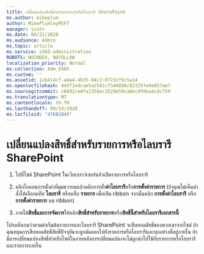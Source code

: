 ```yaml
---
title: เปลี่ยนแปลงสิทธิ์สำหรับรายการหรือไลบรารี SharePoint
ms.author: mikeplum
author: MikePlumleyMSFT
manager: scotv
ms.date: 04/21/2020
ms.audience: Admin
ms.topic: article
ms.service: o365-administration
ROBOTS: NOINDEX, NOFOLLOW
localization_priority: Normal
ms.collection: Adm_O365
ms.custom: ''
ms.assetid: 1cb414cf-a4a4-4b35-84c2-0723cf5c5a14
ms.openlocfilehash: 445f1edcae5a2581cf340898c823257e9e857ae7
ms.sourcegitcommit: c6692ce0fa1358ec3529e59ca0ecdfdea4cdc759
ms.translationtype: MT
ms.contentlocale: th-TH
ms.lasthandoff: 09/14/2020
ms.locfileid: "47681845"
---
```

# <a name="change-permissions-for-a-sharepoint-list-or-library"></a>เปลี่ยนแปลงสิทธิ์สำหรับรายการหรือไลบรารี SharePoint

1. ไปที่ไซต์ SharePoint ในเว็บเบราว์เซอร์แล้วเปิดรายการหรือไลบรารี
    
2. คลิกไอคอนการตั้งค่าที่มุมขวาบนแล้วคลิกการตั้ง**ค่าไลบรารี**หรือ**การตั้งค่ารายการ** (ถ้าคุณไม่เห็นคำสั่งให้เลือกแท็บ **ไลบรารี** หรือแท็บ **รายการ** เพื่อเปิด ribbon จากนั้นคลิก **การตั้งค่าไลบรารี** หรือ **การตั้งค่ารายการ** บน ribbon) 
    
3. ภายใต้**สิทธิ์และการจัดการ**ให้คลิก**สิทธิ์สำหรับรายการ**หรือ**สิทธิ์นี้สำหรับไลบรารีเอกสารนี้**
    
โปรดสังเกตว่าตามค่าเริ่มต้นรายการและไลบรารี SharePoint จะสืบทอดสิทธิ์ของพวกเขาจากไซต์ ถ้าคุณหยุดการสืบทอดสิทธิ์สิทธิ์ปัจจุบันจะถูกคัดลอกไปยังรายการหรือไลบรารีและทุกอย่างที่อยู่ภายใน ถ้ามีการเปลี่ยนแปลงสิทธิ์สำหรับไซต์ในภายหลังการเปลี่ยนแปลงจะไม่ถูกนำไปใช้กับรายการหรือไลบรารีและรายการภายใน
  


